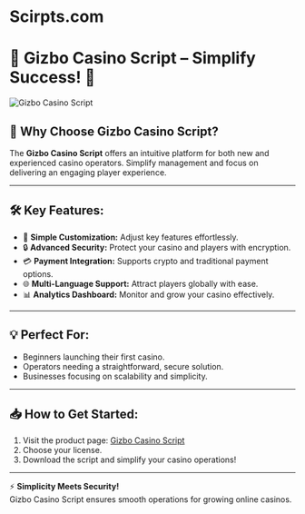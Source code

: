 # Scirpts.com


# 🎰 Gizbo Casino Script – Simplify Success! 💼  

![Gizbo Casino Script](https://casino-scripts.com/wp-content/uploads/2024/09/gizba-casino.png)

## 🚀 Why Choose Gizbo Casino Script?  

The **Gizbo Casino Script** offers an intuitive platform for both new and experienced casino operators. Simplify management and focus on delivering an engaging player experience.

---

## 🛠 Key Features:  

- 🎨 **Simple Customization:** Adjust key features effortlessly.  
- 🔒 **Advanced Security:** Protect your casino and players with encryption.  
- 💳 **Payment Integration:** Supports crypto and traditional payment options.  
- 🌐 **Multi-Language Support:** Attract players globally with ease.  
- 📊 **Analytics Dashboard:** Monitor and grow your casino effectively.  

---

## 💡 Perfect For:  

- Beginners launching their first casino.  
- Operators needing a straightforward, secure solution.  
- Businesses focusing on scalability and simplicity.  

---

## 📥 How to Get Started:  

1. Visit the product page: [Gizbo Casino Script](https://www.casino-scripts.com/product/gizbo-casino/)  
2. Choose your license.  
3. Download the script and simplify your casino operations!  

---

⚡️ **Simplicity Meets Security!**  
Gizbo Casino Script ensures smooth operations for growing online casinos.  

